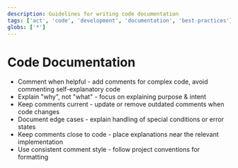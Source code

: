 ```yaml
---
description: Guidelines for writing code documentation
tags: ['act', 'code', 'development', 'documentation', 'best-practices']
globs: ['*']
---
```


# Code Documentation

- Comment when helpful - add comments for complex code, avoid commenting self-explanatory code
- Explain "why", not "what" - focus on explaining purpose & intent
- Keep comments current - update or remove outdated comments when code changes
- Document edge cases - explain handling of special conditions or error states
- Keep comments close to code - place explanations near the relevant implementation
- Use consistent comment style - follow project conventions for formatting
